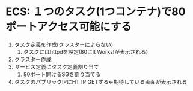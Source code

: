 # ECS: １つのタスク(1つコンテナ)で80ポートアクセス可能にする

1. タスク定義を作成(クラスターによらない)
   1. タスクにはhttpdを設定(80にIt Works!が表示される)
2. クラスター作成
3. サービス定義にタスク定義割り当て
   1. 80ポート開けるSGを割り当てる
4. タスクのパブリックIPにHTTP GETする<-期待している画面が表示される

